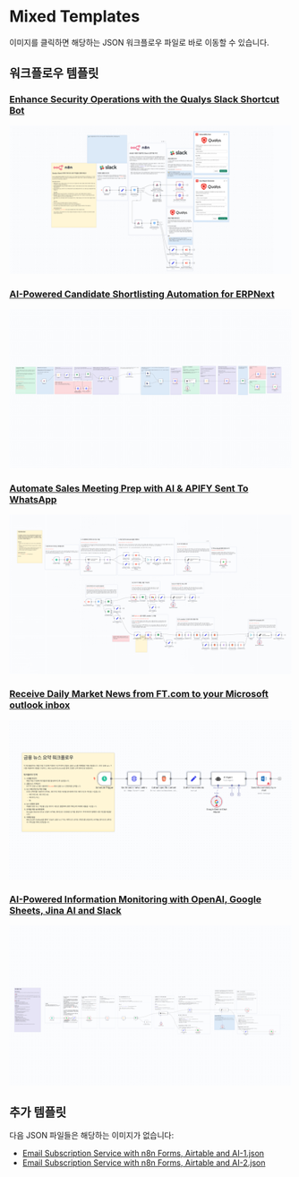 # Mixed Templates

이미지를 클릭하면 해당하는 JSON 워크플로우 파일로 바로 이동할 수 있습니다.

## 워크플로우 템플릿

### [Enhance Security Operations with the Qualys Slack Shortcut Bot](./Enhance%20Security%20Operations%20with%20the%20Qualys%20Slack%20Shortcut%20Bot.json)
[![Enhance Security Operations with the Qualys Slack Shortcut Bot](./Enhance%20Security%20Operations%20with%20the%20Qualys%20Slack%20Shortcut%20Bot.png)](./Enhance%20Security%20Operations%20with%20the%20Qualys%20Slack%20Shortcut%20Bot.json)

### [AI-Powered Candidate Shortlisting Automation for ERPNext](./AI-Powered%20Candidate%20Shortlisting%20Automation%20for%20ERPNext.json)
[![AI-Powered Candidate Shortlisting Automation for ERPNext](./AI-Powered%20Candidate%20Shortlisting%20Automation%20for%20ERPNext.png)](./AI-Powered%20Candidate%20Shortlisting%20Automation%20for%20ERPNext.json)

### [Automate Sales Meeting Prep with AI & APIFY Sent To WhatsApp](./Automate%20Sales%20Meeting%20Prep%20with%20AI%20%26%20APIFY%20Sent%20To%20WhatsApp.json)
[![Automate Sales Meeting Prep with AI & APIFY Sent To WhatsApp](./Automate%20Sales%20Meeting%20Prep%20with%20AI%20%26%20APIFY%20Sent%20To%20WhatsApp.png)](./Automate%20Sales%20Meeting%20Prep%20with%20AI%20%26%20APIFY%20Sent%20To%20WhatsApp.json)

### [Receive Daily Market News from FT.com to your Microsoft outlook inbox](./Receive%20Daily%20Market%20News%20from%20FT.com%20to%20your%20Microsoft%20outlook%20inbox.json)
[![Receive Daily Market News from FT.com to your Microsoft outlook inbox](./Receive%20Daily%20Market%20News%20from%20FT.com%20to%20your%20Microsoft%20outlook%20inbox.png)](./Receive%20Daily%20Market%20News%20from%20FT.com%20to%20your%20Microsoft%20outlook%20inbox.json)

### [AI-Powered Information Monitoring with OpenAI, Google Sheets, Jina AI and Slack](./AI-Powered%20Information%20Monitoring%20with%20OpenAI,%20Google%20Sheets,%20Jina%20AI%20and%20Slack.json)
[![AI-Powered Information Monitoring with OpenAI Google Sheets Jina AI and Slack](./AI-Powered%20Information%20Monitoring%20with%20OpenAI%20Google%20Sheets%20Jina%20AI%20and%20Slack.png)](./AI-Powered%20Information%20Monitoring%20with%20OpenAI,%20Google%20Sheets,%20Jina%20AI%20and%20Slack.json)

## 추가 템플릿

다음 JSON 파일들은 해당하는 이미지가 없습니다:

- [Email Subscription Service with n8n Forms, Airtable and AI-1.json](./Email%20Subscription%20Service%20with%20n8n%20Forms,%20Airtable%20and%20AI-1.json)
- [Email Subscription Service with n8n Forms, Airtable and AI-2.json](./Email%20Subscription%20Service%20with%20n8n%20Forms,%20Airtable%20and%20AI-2.json)
